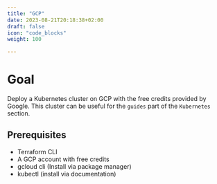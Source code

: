 ```yaml
---
title: "GCP"
date: 2023-08-21T20:18:38+02:00
draft: false
icon: "code_blocks"
weight: 100

---
```


# Goal
Deploy a Kubernetes cluster on GCP with the free credits provided by Google. This cluster can be useful for the `guides` part of the `Kubernetes` section.

## Prerequisites
- Terraform CLI
- A GCP account with free credits
- gcloud cli (Install via package manager)
- kubectl (install via documentation)


